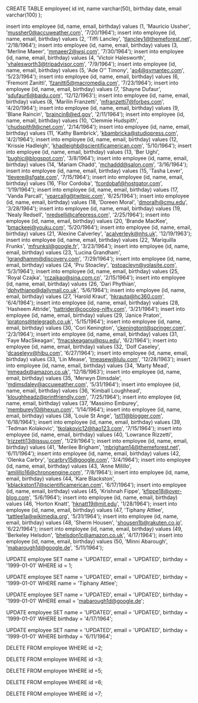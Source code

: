 CREATE TABLE employee(
	id int,
	name varchar(50),
	birthday date,
	email varchar(100)
);


insert into employee (id, name, email, birthday) values (1, 'Mauricio Ussher', 'mussher0@accuweather.com', '7/20/1964');
insert into employee (id, name, email, birthday) values (2, 'Tiffi Lancley', 'tlancley1@themeforest.net', '2/18/1964');
insert into employee (id, name, email, birthday) values (3, 'Merline Maeer', 'mmaeer2@wsj.com', '7/30/1964');
insert into employee (id, name, email, birthday) values (4, 'Victoir Halesworth', 'vhalesworth3@tripadvisor.com', '7/9/1964');
insert into employee (id, name, email, birthday) values (5, 'Ade O'' Timony', 'ao4@symantec.com', '5/23/1964');
insert into employee (id, name, email, birthday) values (6, 'Fremont Zanitti', 'fzanitti5@macromedia.com', '7/23/1964');
insert into employee (id, name, email, birthday) values (7, 'Shayne Dufaur', 'sdufaur6@baidu.com', '12/12/1963');
insert into employee (id, name, email, birthday) values (8, 'Marilin Franzetti', 'mfranzetti7@forbes.com', '4/20/1964');
insert into employee (id, name, email, birthday) values (9, 'Blane Raincin', 'braincin8@ed.gov', '2/11/1964');
insert into employee (id, name, email, birthday) values (10, 'Clemmie Hudspith', 'chudspith9@cnet.com', '2/14/1964');
insert into employee (id, name, email, birthday) values (11, 'Kathy Bambrick', 'kbambricka@studiopress.com', '4/2/1964');
insert into employee (id, name, email, birthday) values (12, 'Krissie Hadleigh', 'khadleighb@scientificamerican.com', '5/10/1964');
insert into employee (id, name, email, birthday) values (13, 'Ber Ughi', 'bughic@blogspot.com', '3/8/1964');
insert into employee (id, name, email, birthday) values (14, 'Mariam Chadd', 'mchaddd@salon.com', '3/16/1964');
insert into employee (id, name, email, birthday) values (15, 'Tasha Lever', 'tlevere@sfgate.com', '7/15/1964');
insert into employee (id, name, email, birthday) values (16, 'Flor Cordoba', 'fcordobaf@hostgator.com', '1/19/1964');
insert into employee (id, name, email, birthday) values (17, 'Vanda Parcall', 'vparcallg@twitpic.com', '6/25/1964');
insert into employee (id, name, email, birthday) values (18, 'Doreen Moral', 'dmoralh@cmu.edu', '3/28/1964');
insert into employee (id, name, email, birthday) values (19, 'Nealy Redsell', 'nredselli@cafepress.com', '2/25/1964');
insert into employee (id, name, email, birthday) values (20, 'Brande MacKee', 'bmackeej@youku.com', '5/20/1964');
insert into employee (id, name, email, birthday) values (21, 'Alexine Calverley', 'acalverleyk@nhs.uk', '12/19/1963');
insert into employee (id, name, email, birthday) values (22, 'Mariquilla Frunks', 'mfrunksl@google.fr', '3/23/1964');
insert into employee (id, name, email, birthday) values (23, 'Lucina Grandham', 'lgrandhamm@discovery.com', '7/29/1964');
insert into employee (id, name, email, birthday) values (24, 'Pru Stoacley', 'pstoacleyn@yolasite.com', '5/3/1964');
insert into employee (id, name, email, birthday) values (25, 'Royal Czajka', 'rczajkao@sina.com.cn', '2/15/1964');
insert into employee (id, name, email, birthday) values (26, 'Dari Phythian', 'dphythianp@dailymail.co.uk', '5/6/1964');
insert into employee (id, name, email, birthday) values (27, 'Harold Kraut', 'hkrautq@hc360.com', '6/4/1964');
insert into employee (id, name, email, birthday) values (28, 'Hasheem Attride', 'hattrider@cocolog-nifty.com', '3/21/1964');
insert into employee (id, name, email, birthday) values (29, 'Janice Praton', 'jpratons@telegraph.co.uk', '5/15/1964');
insert into employee (id, name, email, birthday) values (30, 'Cori Kenington', 'ckeningtont@springer.com', '2/3/1964');
insert into employee (id, name, email, birthday) values (31, 'Faye MacSkeagan', 'fmacskeaganu@psu.edu', '6/2/1964');
insert into employee (id, name, email, birthday) values (32, 'Dolf Caseley', 'dcaseleyv@hibu.com', '6/27/1964');
insert into employee (id, name, email, birthday) values (33, 'Lin Mease', 'lmeasew@lulu.com', '12/28/1963');
insert into employee (id, name, email, birthday) values (34, 'Marty Mead', 'mmeadx@amazon.co.uk', '12/18/1963');
insert into employee (id, name, email, birthday) values (35, 'Merwyn Dimsdale', 'mdimsdaley@accuweather.com', '5/31/1964');
insert into employee (id, name, email, birthday) values (36, 'Kimball Loughhead', 'kloughheadz@printfriendly.com', '7/25/1964');
insert into employee (id, name, email, birthday) values (37, 'Massimo Emburey', 'memburey10@hexun.com', '1/14/1964');
insert into employee (id, name, email, birthday) values (38, 'Louie St Ange', 'lst11@blogger.com', '6/18/1964');
insert into employee (id, name, email, birthday) values (39, 'Tedman Kolakovic', 'tkolakovic12@hao123.com', '7/15/1964');
insert into employee (id, name, email, birthday) values (40, 'Lowrance Rizzetti', 'lrizzetti13@issuu.com', '1/29/1964');
insert into employee (id, name, email, birthday) values (41, 'Merilee Brigham', 'mbrigham14@themeforest.net', '6/11/1964');
insert into employee (id, name, email, birthday) values (42, 'Olenka Carbry', 'ocarbry15@google.com', '3/4/1964');
insert into employee (id, name, email, birthday) values (43, 'Anne Milillo', 'amilillo16@chronoengine.com', '7/8/1964');
insert into employee (id, name, email, birthday) values (44, 'Kare Blackston', 'kblackston17@scientificamerican.com', '6/17/1964');
insert into employee (id, name, email, birthday) values (45, 'Krishnah Fippe', 'kfippe18@over-blog.com', '5/6/1964');
insert into employee (id, name, email, birthday) values (46, 'Horton Knatt', 'hknatt19@mit.edu', '1/28/1964');
insert into employee (id, name, email, birthday) values (47, 'Tiphany Attlee', 'tattlee1a@wikimedia.org', '5/31/1964');
insert into employee (id, name, email, birthday) values (48, 'Sherm Housen', 'shousen1b@rakuten.co.jp', '6/22/1964');
insert into employee (id, name, email, birthday) values (49, 'Berkeley Helsdon', 'bhelsdon1c@amazon.co.uk', '4/17/1964');
insert into employee (id, name, email, birthday) values (50, 'Minni Abarough', 'mabarough1d@google.de', '5/11/1964');


UPDATE employee 
SET name = 'UPDATED', email = 'UPDATED', birthday = '1999-01-01'
WHERE id = 1;

UPDATE employee 
SET name = 'UPDATED', email = 'UPDATED', birthday = '1999-01-01'
WHERE name = 'Tiphany Attlee';

UPDATE employee 
SET name = 'UPDATED', email = 'UPDATED', birthday = '1999-01-01'
WHERE email = 'mabarough1d@google.de';

UPDATE employee 
SET name = 'UPDATED', email = 'UPDATED', birthday = '1999-01-01'
WHERE birthday = '4/17/1964';

UPDATE employee 
SET name = 'UPDATED', email = 'UPDATED', birthday = '1999-01-01'
WHERE birthday = '6/11/1964';

DELETE FROM employee
WHERE
id =2;

DELETE FROM employee
WHERE
id =3;

DELETE FROM employee
WHERE
id =5;

DELETE FROM employee
WHERE
id =6;

DELETE FROM employee
WHERE
id =7;
